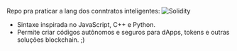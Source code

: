 Repo pra praticar a lang dos conntratos inteligentes: ![Solidity](https://img.shields.io/badge/Solidity-^0.8.0-%23363636?logo=solidity) <br>

 - Sintaxe inspirada no JavaScript, C++ e Python. <br>
 - Permite criar códigos autônomos e seguros para dApps, tokens e outras soluções blockchain. ;)
